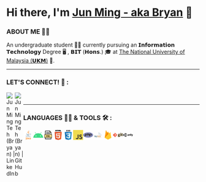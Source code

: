 # Hi there, I'm [Jun Ming - aka Bryan][linkedin] 👋

### ABOUT ME 🙋‍♂️

An undergraduate student 👨‍🎓 currently pursuing an 𝗜𝗻𝗳𝗼𝗿𝗺𝗮𝘁𝗶𝗼𝗻 𝗧𝗲𝗰𝗵𝗻𝗼𝗹𝗼𝗴𝘆 Degree 🖥️ , 𝗕𝗜𝗧 (𝗛𝗼𝗻𝘀.) 🎓 at [The National University of Malaysia (𝗨𝗞𝗠)][UKM] 🏫.

---

### LET'S CONNECT! 👥 :

[<img align="left" alt="Jun Ming Teh (Bryan) | LinkedIn" width="22px" src="https://cdn.jsdelivr.net/npm/simple-icons@v3/icons/linkedin.svg"/>][LinkedIn]

[<img align="left" alt="Jun Ming Teh (Bryan) | GitHub" width="22px" src="https://cdn.jsdelivr.net/npm/simple-icons@v3/icons/github.svg"/>][GitHub]

<br/>

---

### LANGUAGES 👨‍💻 & TOOLS 🛠️ :

[<img align="left" alt="Java" width="26px" src="https://raw.githubusercontent.com/github/explore/285d19f261b6d469fd8a309dddb234371d7be462/topics/java/java.png"/>][Java]

[<img align="left" alt="Android" width="26px" src="https://raw.githubusercontent.com/github/explore/285d19f261b6d469fd8a309dddb234371d7be462/topics/android/android.png"/>][Android]

[<img align="left" alt="Android" width="26px" src="https://raw.githubusercontent.com/github/explore/05a6f4c574a32b6b2f04c2e589f6c82d9df46a5d/topics/xml/xml.png"/>][XML]

[<img align="left" alt="HTML" width="26px" src="https://raw.githubusercontent.com/github/explore/80688e429a7d4ef2fca1e82350fe8e3517d3494d/topics/html/html.png"/>][HTML]

[<img align="left" alt="CSS" width="26px" src="https://raw.githubusercontent.com/github/explore/80688e429a7d4ef2fca1e82350fe8e3517d3494d/topics/css/css.png"/>][CSS]

[<img align="left" alt="CSS" width="26px" src="https://raw.githubusercontent.com/github/explore/80688e429a7d4ef2fca1e82350fe8e3517d3494d/topics/javascript/javascript.png"/>][JavaScript]

[<img align="left" alt="PHP" width="26px" src="https://raw.githubusercontent.com/github/explore/ccc16358ac4530c6a69b1b80c7223cd2744dea83/topics/php/php.png"/>][PHP]

[<img align="left" alt="MySQL" width="26px" src="https://raw.githubusercontent.com/github/explore/80688e429a7d4ef2fca1e82350fe8e3517d3494d/topics/mysql/mysql.png"/>][MySQL]

[<img align="left" alt="MySQL" width="26px" src="https://raw.githubusercontent.com/github/explore/80688e429a7d4ef2fca1e82350fe8e3517d3494d/topics/firebase/firebase.png"/>][Firebase]

[<img align="left" alt="MySQL" width="26px" src="https://raw.githubusercontent.com/github/explore/80688e429a7d4ef2fca1e82350fe8e3517d3494d/topics/git/git.png"/>][Git]

[<img align="left" alt="MySQL" width="26px" src="https://raw.githubusercontent.com/github/explore/80688e429a7d4ef2fca1e82350fe8e3517d3494d/topics/unity/unity.png"/>][Unity]


[LinkedIn]: https://www.linkedin.com/in/jun-ming-teh/
[UKM]: https://www.ukm.my/portal/
[GitHub]: https://github.com/JunMingTeh-2018
[Website]: https://junming2018.wixsite.com/jun-ming-teh
[Java]: https://github.com/topics/java
[Android]: https://github.com/topics/android
[XML]: https://github.com/topics/xml
[HTML]: https://github.com/topics/html
[CSS]: https://github.com/topics/css
[JavaScript]: https://github.com/topics/javascript
[PHP]: https://github.com/topics/php
[MySQL]: https://github.com/topics/mysql
[Firebase]: https://github.com/topics/firebase
[Git]: https://github.com/topics/git
[Unity]: https://github.com/topics/unity